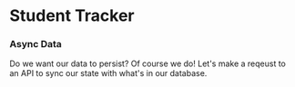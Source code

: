# Student Tracker

### Async Data

Do we want our data to persist? Of course we do! Let's make a reqeust to an API to sync our state with what's in our database. 
